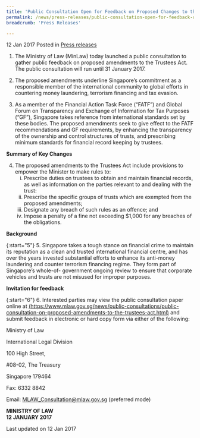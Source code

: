 ```yaml
---
title: 'Public Consultation Open for Feedback on Proposed Changes to the Trustees Act'
permalink: /news/press-releases/public-consultation-open-for-feedback-on-proposed-changes-to-the
breadcrumb: 'Press Releases'

---
```



12 Jan 2017 Posted in [Press releases](/news/press-releases)


1. The Ministry of Law (MinLaw) today launched a public consultation to gather public feedback on proposed amendments to the Trustees Act. The public consultation will run until 31 January 2017.


2. The proposed amendments underline Singapore’s commitment as a responsible member of the international community to global efforts in countering money laundering, terrorism financing and tax evasion.


3. As a member of the Financial Action Task Force (“FATF”) and Global Forum on Transparency and Exchange of Information for Tax Purposes (“GF”), Singapore takes reference from international standards set by these bodies. The proposed amendments seek to give effect to the FATF recommendations and GF requirements, by enhancing the transparency of the ownership and control structures of trusts, and prescribing minimum standards for financial record keeping by trustees.


**Summary of Key Changes**

<ol start="4">
<li>The proposed amendments to the Trustees Act include provisions to empower the Minister to make rules to:

<ol style="list-style-type: lower-roman;">
<li>Prescribe duties on trustees to obtain and maintain financial records, as well as information on the parties relevant to and dealing with the trust:</li>
<li>Prescribe the specific groups of trusts which are exempted from the proposed amendments;</li>
<li>Designate any breach of such rules as an offence; and</li>
<li>Impose a penalty of a fine not exceeding $1,000 for any breaches of the obligations.</li>
</ol>
</li>
</ol>

**Background**

{:start="5"}
5. Singapore takes a tough stance on financial crime to maintain its reputation as a clean and trusted international financial centre, and has over the years invested substantial efforts to enhance its anti-money laundering and counter terrorism financing regime. They form part of Singapore’s whole-of- government ongoing review to ensure that corporate vehicles and trusts are not misused for improper purposes.


**Invitation for feedback**

{:start="6"}
6. Interested parties may view the public consultation paper online at [(https://www.mlaw.gov.sg/news/public-consultations/public-consultation-on-proposed-amendments-to-the-trustees-act.html)](/news/public-consultations/public-consultation-on-proposed-amendments-to-the-trustees-act) and submit feedback in electronic or hard copy form via either of the following:


<p class="address-centered">Ministry of Law</p>  
<p class="address-centered">International Legal Division</p>  
<p class="address-centered">100 High Street,</p>  
<p class="address-centered">#08-02, The Treasury</p>  
<p class="address-centered">Singapore 179464</p>  
<p class="address-centered">Fax: 6332 8842</p>  
<p class="address-centered">Email: <a href="mailto:MLAW_Consultation@mlaw.gov.sg">MLAW_Consultation@mlaw.gov.sg</a> (preferred mode)</p>

**MINISTRY OF LAW**  
**12 JANUARY 2017**

<p class="right-side-updated">Last updated on 12 Jan 2017</p>

